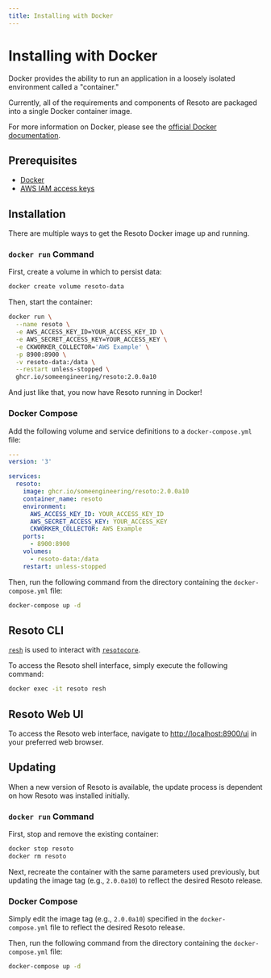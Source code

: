 ```yaml
---
title: Installing with Docker
---
```


# Installing with Docker

Docker provides the ability to run an application in a loosely isolated environment called a "container."

Currently, all of the requirements and components of Resoto are packaged into a single Docker container image.

For more information on Docker, please see the [official Docker documentation](https://docs.docker.com).

## Prerequisites

- [Docker](https://docs.docker.com/get-started/#download-and-install-docker)
- [AWS IAM access keys](https://docs.aws.amazon.com/IAM/latest/UserGuide/id_credentials_access-keys.html)

## Installation

There are multiple ways to get the Resoto Docker image up and running.

### `docker run` Command

First, create a volume in which to persist data:

```bash
docker create volume resoto-data
```

Then, start the container:

```bash
docker run \
  --name resoto \
  -e AWS_ACCESS_KEY_ID=YOUR_ACCESS_KEY_ID \
  -e AWS_SECRET_ACCESS_KEY=YOUR_ACCESS_KEY \
  -e CKWORKER_COLLECTOR='AWS Example' \
  -p 8900:8900 \
  -v resoto-data:/data \
  --restart unless-stopped \
  ghcr.io/someengineering/resoto:2.0.0a10
```

And just like that, you now have Resoto running in Docker!

### Docker Compose

Add the following volume and service definitions to a `docker-compose.yml` file:

```yml title="docker-compose.yml"
---
version: '3'

services:
  resoto:
    image: ghcr.io/someengineering/resoto:2.0.0a10
    container_name: resoto
    environment:
      AWS_ACCESS_KEY_ID: YOUR_ACCESS_KEY_ID
      AWS_SECRET_ACCESS_KEY: YOUR_ACCESS_KEY
      CKWORKER_COLLECTOR: AWS Example
    ports:
      - 8900:8900
    volumes:
      - resoto-data:/data
    restart: unless-stopped
```

Then, run the following command from the directory containing the `docker-compose.yml` file:

```bash
docker-compose up -d
```

## Resoto CLI

[`resh`](../concepts/components/resh.md) is used to interact with [`resotocore`](../concepts/components/resotocore.md).

To access the Resoto shell interface, simply execute the following command:

```bash
docker exec -it resoto resh
```

## Resoto Web UI

To access the Resoto web interface, navigate to [http://localhost:8900/ui](http://localhost:8900/ui) in your preferred web browser.

## Updating

When a new version of Resoto is available, the update process is dependent on how Resoto was installed initially.

### `docker run` Command

First, stop and remove the existing container:

```bash
docker stop resoto
docker rm resoto
```

Next, recreate the container with the same parameters used previously, but updating the image tag (e.g., `2.0.0a10`) to reflect the desired Resoto release.

### Docker Compose

Simply edit the image tag (e.g., `2.0.0a10`) specified in the `docker-compose.yml` file to reflect the desired Resoto release.

Then, run the following command from the directory containing the `docker-compose.yml` file:

```bash
docker-compose up -d
```
